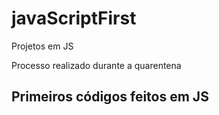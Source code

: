 # javaScriptFirst

Projetos em JS

Processo realizado durante a quarentena  
 
## Primeiros códigos feitos em JS 
<br> 



